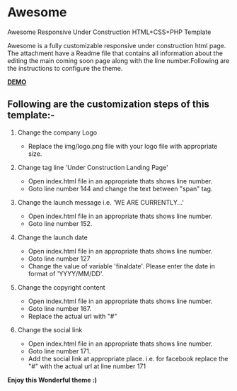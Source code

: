 # Awesome
Awesome Responsive Under Construction HTML+CSS+PHP Template

Awesome is a fully customizable responsive under construction html page. The attachment have a Readme file that contains all information about the editing the main coming soon page along with the line number.Following are the instructions to configure the theme.

<a href="http://www.sujeetkrsingh.com/demo/templates/awesome"><strong>DEMO</strong></a>

## Following are the customization steps of this template:-

1. Change the company Logo
	- Replace the img/logo.png file with your logo file with appropriate size.

2. Change tag line 'Under Construction Landing Page'
	- Open index.html file in an appropriate thats shows line number.
	- Goto line number 144 and change the text between "span" tag.
	
3. Change the launch message i.e. 'WE ARE CURRENTLY...'
	- Open index.html file in an appropriate thats shows line number.
	- Goto line number 152.
	
4. Change the launch date
	- Open index.html file in an appropriate thats shows line number.
	- Goto line number 127
	- Change the value of variable 'finaldate'. Please enter the date in format of 'YYYY/MM/DD'.
	
5. Change the copyright content 
	- Open index.html file in an appropriate thats shows line number.
	- Goto line number 167.
	- Replace the actual url with "#"
	
6. Change the social link
	- Open index.html file in an appropriate thats shows line number.
	- Goto line number 171.
	- Add the social link at appropriate place. i.e. for facebook replace the "#" with the actual url at line number 171

<strong>Enjoy this Wonderful theme :)</strong>
